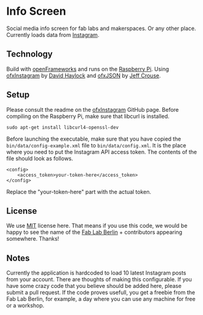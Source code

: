# Info Screen

Social media info screen for fab labs and makerspaces. Or any other place. Currently loads data from [Instagram](https://instagram.com).


## Technology

Build with [openFrameworks](http://openframeworks.cc/) and runs on the [Raspberry Pi](https://www.raspberrypi.org/). Using [ofxInstagram](https://github.com/DHaylock/ofxInstagram) by [David Haylock](https://github.com/DHaylock) and [ofxJSON](https://github.com/jefftimesten/ofxJSON) by [Jeff Crouse](https://github.com/jefftimesten).


## Setup

Please consult the readme on the [ofxInstagram](https://github.com/DHaylock/ofxInstagram) GitHub page. Before compiling on the Raspberry Pi, make sure that libcurl is installed.

```
sudo apt-get install libcurl4-openssl-dev
```

Before launching the executable, make sure that you have copied the `bin/data/config-example.xml` file to `bin/data/config.xml`. It is the place where you need to put the Instagram API access token. The contents of the file should look as follows.

```
<config>
    <access_token>your-token-here</access_token>
</config>
```

Replace the "your-token-here" part with the actual token.


## License

We use [MIT](LICENSE.md) license here. That means if you use this code, we would be happy to see the name of the [Fab Lab Berlin](http://fablab.berlin) + contributors appearing somewhere. Thanks!


## Notes

Currently the application is hardcoded to load 10 latest Instagram posts from your account. There are thoughts of making this configurable. If you have some crazy code that you believe should be added here, please submit a pull request. If the code proves usefull, you get a freebie from the Fab Lab Berlin, for example, a day where you can use any machine for free or a workshop. 
